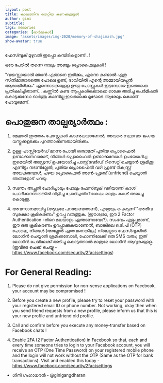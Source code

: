 ```yaml
---
layout: post
title: കാലത്തിനു തെറ്റിയ കണക്കുക്കൂട്ടൽ
author: gini
subtitle: 
tags: memories
categories: [ഓർമ്മകൾ]
image: "assets/images/img-2020/memory-of-shajimash.jpg"
show-avatar: true
---
```


ഫേസ്ബുക് മുഴുവൻ ഇപ്പൊ കുമ്പിടികളാണ്.. ! 

ഒരേ പേരിൽ തന്നെ നാലും അഞ്ചും പ്രൊഫൈലുകൾ !

"വയസ്സായാൽ ഞാൻ എങ്ങനെ ഇരിക്കും, എന്നെ കണ്ടാൽ ഏതു സിനിമാതാരത്തെ പോലെ ഉണ്ട്, ഭാവിയിൽ എന്റെ അമ്മായിയപ്പൻ ആരായിരിക്കും" എന്നൊക്കെയുള്ള ഊള പോസ്റ്റുകൾ ഇടുമ്പോഴേ ഇതൊക്കെ പ്രതീക്ഷിച്ചിതാണ്... കണ്ണിൽ  കണ്ട ആപ്പുകൾക്കൊക്കെ ഓക്കേ അടിച്ചു പെർമിഷൻ കൊടുക്കുമ്പോ ഓർത്തു കാണില്ല ഇതൊക്കെ മൂടോടെ ആരേലും കൊണ്ട് പോവുമെന്ന്. 

പൊതുജന താല്പര്യാർത്ഥം :
======================

1. മേലാൽ ഇത്തരം പോസ്റ്റുകൾ കാണുകയാണേൽ, അവരെ സ്ഥാവര-ജംഗമ വസ്തുക്കളടക്കം പുറത്താക്കുന്നതായിരിക്കും. 

2. ഉള്ള പാസ്സ്‌വേർഡ് മറന്നു പോയി രണ്ടാമത് പുതിയ പ്രൊഫൈൽ ഉണ്ടാക്കുന്നവരോട്, നിങ്ങൾ പ്രൊഫൈൽ ഉണ്ടാക്കുമ്പോൾ ഉപയോഗിച്ച ഇമെയിൽ അഡ്രസ് ഉപയോഗിച്ചു പാസ്സ്‌വേർഡ് റീസെറ്റ്‌ ചെയ്യാൻ ശ്രമിക്കൂ. എന്നിട്ടും നടന്നില്ലേൽ, പുതിയ പ്രൊഫൈൽ വഴി ഫ്രണ്ട് റിക്വസ്റ്റ് അയക്കുമ്പോൾ, പഴയ പ്രൊഫൈൽ അൺ-ഫ്രണ്ട് (unfriend) ചെയ്യാൻ ഞങ്ങളോട് പറയൂ.

3. സ്വന്തം അച്ഛൻ ചോദിച്ചാലും പോലും ഫേസ്ബുക് വഴിയാണ് കാശ് ചോദിക്കുന്നതെങ്കിൽ വിളിച്ചു ചോദിച്ചതിന് ശേഷം മാത്രം കാശ് അയച്ചു കൊടുക്കൂ.

4. അവസാനമായിട്ടു (ആദ്യമേ പറയേണ്ടതാണ്), എത്രയും പെട്ടെന്ന് "അതീവ സുരക്ഷാ ക്രമീകരണം" ഉറപ്പു വരുത്തുക. (ഈശ്വരാ, ഈ 2 Factor Authentication -ൻറെ മലയാളം എന്താണാവോ?). സംഭവം എളുപ്പമാണ്, ഈ ഒരു ക്രമീകരണം ഉറപ്പാക്കുകയാണേൽ, ബാങ്കിലെ ഒ.ടി.പി (OTP) പോലെ, നിങ്ങൾ (അല്ലേൽ ഏതവനെങ്കിലും) നിങ്ങളുടെ ഫേസ്ബുക്കിൽ ലോഗിൻ ചെയ്യാൻ ശ്രമിക്കുമ്പോൾ, ഫോണിലേക്ക് ഒരു SMS വരും; ഇത് ലോഗിൻ പേജിലേക്ക് അടിച്ചു കൊടുത്താൽ മാത്രമേ ലോഗിൻ ആവുകയുള്ളൂ. (ഇവിടെ ചെക്ക് ചെയ്യൂ - https://www.facebook.com/security/2fac/settings)

For General Reading:
==================

1. Please do not give permission for non-sense applications on Facebook, your account may be compromised !

2. Before you create a new profile, please try to reset your password with your registered email ID or phone number. Not working, okay then when you send friend requests from a new profile, please inform us that this is your new profile and unfriend old profile.

3. Call and confirm before you execute any money-transfer based on Facebook chats !

4. Enable 2FA (2 Factor Authentication) in Facebook so that, each and every time someone tries to login to your Facebook account, you will receive an OTP (One Time Password) on your registered mobile phone and the login will not work without the OTP (Same as the OTP for bank transactions). Visit and enabled this today - https://www.facebook.com/security/2fac/settings

- ഗിനി ഗംഗാധരൻ -
@ginigangdharan

